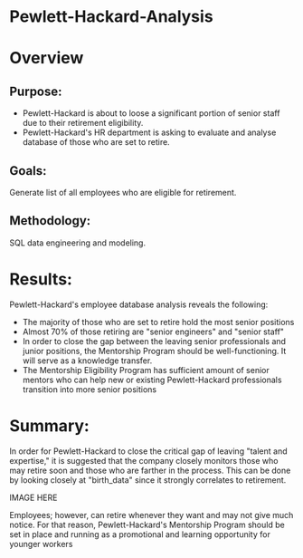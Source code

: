 # Pewlett-Hackard-Analysis

# Overview
## Purpose:
- Pewlett-Hackard is about to loose a significant portion of senior staff due to their retirement eligibility.
- Pewlett-Hackard's HR department is asking to evaluate and analyse database of those who are set to retire.

## Goals:
Generate list of all employees who are eligible for retirement.

## Methodology:
SQL data engineering and modeling.

# Results:
Pewlett-Hackard's employee database analysis reveals the following:
- The majority of those who are set to retire hold the most senior positions
- Almost 70% of those retiring are "senior engineers" and "senior staff" 
- In order to close the gap between the leaving senior professionals and junior positions, the Mentorship Program should be well-functioning.  It will serve as a knowledge transfer. 
- The Mentorship Eligibility Program has sufficient amount of senior mentors who can help new or existing Pewlett-Hackard professionals transition into more senior positions 

# Summary:
In order for Pewlett-Hackard to close the critical gap of leaving "talent and expertise," it is suggested that the company closely monitors those who may retire soon and those who are farther in the process.  This can be done by looking closely at "birth_data" since it strongly correlates to retirement.

IMAGE HERE

Employees; however, can retire whenever they want and may not give much notice.  For that reason, Pewlett-Hackard's Mentorship Program should be set in place and running  as a promotional and learning opportunity for younger workers
